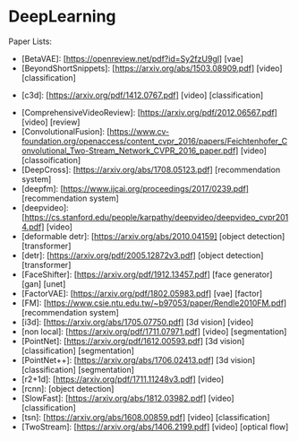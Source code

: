 # DeepLearning
Paper Lists:

+ [BetaVAE]: [https://openreview.net/pdf?id=Sy2fzU9gl] [vae]
+ [BeyondShortSnippets]: [https://arxiv.org/abs/1503.08909.pdf] [video] [classification]
- [c3d]: [https://arxiv.org/pdf/1412.0767.pdf] [video] [classification]
+ [ComprehensiveVideoReview]: [https://arxiv.org/pdf/2012.06567.pdf] [video] [review]
+ [ConvolutionalFusion]: [https://www.cv-foundation.org/openaccess/content_cvpr_2016/papers/Feichtenhofer_Convolutional_Two-Stream_Network_CVPR_2016_paper.pdf] [video] [classoification]
+ [DeepCross]: [https://arxiv.org/abs/1708.05123.pdf] [recommendation system]
+ [deepfm]: [https://www.ijcai.org/proceedings/2017/0239.pdf] [recommendation system]
+ [deepvideo]: [https://cs.stanford.edu/people/karpathy/deepvideo/deepvideo_cvpr2014.pdf] [video]
+ [deformable detr]: [https://arxiv.org/abs/2010.04159] [object detection] [transformer]
+ [detr]: [https://arxiv.org/pdf/2005.12872v3.pdf] [object detection] [transformer]
+ [FaceShifter]: [https://arxiv.org/pdf/1912.13457.pdf] [face generator] [gan] [unet]
+ [FactorVAE]: [https://arxiv.org/pdf/1802.05983.pdf] [vae] [factor]
+ [FM]: [https://www.csie.ntu.edu.tw/~b97053/paper/Rendle2010FM.pdf] [recommendation system]
+ [i3d]: [https://arxiv.org/abs/1705.07750.pdf] [3d vision] [video]
+ [non local]: [https://arxiv.org/pdf/1711.07971.pdf] [video] [segmentation]
+ [PointNet]: [https://arxiv.org/pdf/1612.00593.pdf] [3d vision] [classification] [segmentation]
+ [PointNet++]: [https://arxiv.org/abs/1706.02413.pdf] [3d vision] [classification] [segmentation]
+ [r2+1d]: [https://arxiv.org/pdf/1711.11248v3.pdf] [video] 
+ [rcnn]: [object detection]
+ [SlowFast]: [https://arxiv.org/abs/1812.03982.pdf] [video] [classification]
+ [tsn]: [https://arxiv.org/abs/1608.00859.pdf] [video] [classification]
+ [TwoStream]: [https://arxiv.org/abs/1406.2199.pdf] [video] [optical flow]